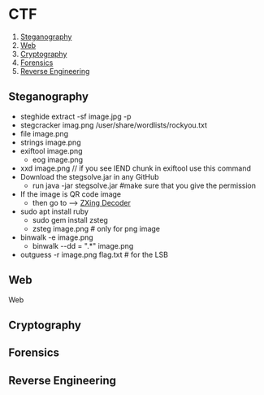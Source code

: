 # CTF

1. [Steganography](#stenography)
2. [Web](#web)
3. [Cryptography](#crypto)
4. [Forensics](#forensics)
5. [Reverse Engineering](#rev)

## Steganography <a name="stenography"></a>

- steghide extract -sf image.jpg -p <password>
- stegcracker imag.png /user/share/wordlists/rockyou.txt
- file image.png
- strings image.png 
- exiftool image.png 
  - eog image.png
- xxd image.png                     // if you see IEND chunk in exiftool use this command
- Download the stegsolve.jar in any GitHub
  - run java -jar stegsolve.jar #make sure that you give the permission
- If the image is QR code image
  - then go to --> [ZXing Decoder](https://zxing.org/w/decode.jspx)
- sudo apt install ruby
  - sudo gem install zsteg
  - zsteg image.png # only for png image
- binwalk -e image.png
  - binwalk --dd = ".*" image.png
- outguess -r image.png flag.txt # for the LSB




## Web <a name="web"></a>
Web <a name="web"></a>
<!-- Add web-related content here -->
## Cryptography <a name="crypto"></a>
<!-- Add cryptography-related content here -->
## Forensics <a name="forensics"></a>
<!-- Add forensics-related content here -->
## Reverse Engineering <a name="rev"></a>
<!-- Add reverse engineering-related content here -->
